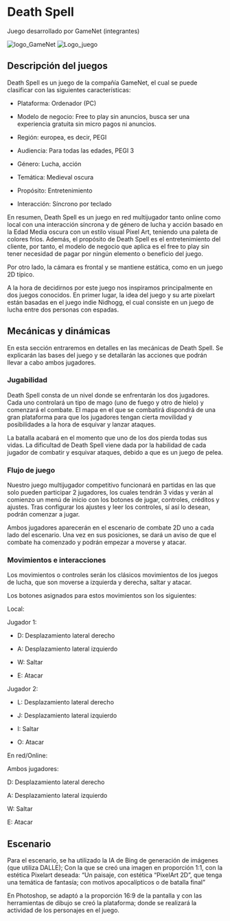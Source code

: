 # Death Spell
Juego desarrollado por GameNet (integrantes)

![logo_GameNet](https://github.com/Lsui14/jer-Grupo7/blob/7cdb6cb4aade57e0cdba2098bd5cba464702b21f/Im%C3%A1genes/logo_gamenet.png)
![Logo_juego](https://github.com/Lsui14/jer-Grupo7/blob/a1d9c343cac7df00d6a255fe5ccf064a5fb0d360/Im%C3%A1genes/Logo_juego_final.png)

## Descripción del juegos 
Death Spell es un juego de la compañía GameNet, el cual se puede clasificar con las siguientes características: 

- Plataforma: Ordenador (PC) 

- Modelo de negocio: Free to play sin anuncios, busca ser una experiencia gratuita sin micro pagos ni anuncios. 

 - Región: europea, es decir, PEGI 

- Audiencia: Para todas las edades, PEGI 3 

- Género: Lucha, acción 

- Temática: Medieval oscura 

- Propósito: Entretenimiento 

- Interacción: Síncrono por teclado 

En resumen, Death Spell es un juego en red multijugador tanto online como local con una interacción síncrona y de género de lucha y acción basado en la Edad Media oscura con un estilo visual Pixel Art, teniendo una paleta de colores fríos. Además, el propósito de Death Spell es el entretenimiento del cliente, por tanto, el modelo de negocio que aplica es el free to play sin tener necesidad de pagar por ningún elemento o beneficio del juego. 

Por otro lado, la cámara es frontal y se mantiene estática, como en un juego 2D típico. 

A la hora de decidirnos por este juego nos inspiramos principalmente en dos juegos conocidos. En primer lugar, la idea del juego y su arte pixelart están basadas en el juego indie Nidhogg, el cual consiste en un juego de lucha entre dos personas con espadas. 
## Mecánicas y dinámicas
En esta sección entraremos en detalles en las mecánicas de Death Spell. Se explicarán las bases del juego y se detallarán las acciones que podrán llevar a cabo ambos jugadores. 
### Jugabilidad
Death Spell consta de un nivel donde se enfrentarán los dos jugadores. Cada uno controlará un tipo de mago (uno de fuego y otro de hielo) y comenzará el combate. El mapa en el que se combatirá dispondrá de una gran plataforma para que los jugadores tengan cierta movilidad y posibilidades a la hora de esquivar y lanzar ataques. 

La batalla acabará en el momento que uno de los dos pierda todas sus vidas. La dificultad de Death Spell viene dada por la habilidad de cada jugador de combatir y esquivar ataques, debido a que es un juego de pelea. 

### Flujo de juego
Nuestro juego multijugador competitivo funcionará en partidas en las que solo pueden participar 2 jugadores, los cuales tendrán 3 vidas y verán al comienzo un menú de inicio con los botones de jugar, controles, créditos y ajustes. Tras configurar los ajustes y leer los controles, sí así lo desean, podrán comenzar a jugar.  

Ambos jugadores aparecerán en el escenario de combate 2D uno a cada lado del escenario. Una vez en sus posiciones, se dará un aviso de que el combate ha comenzado y podrán empezar a moverse y atacar. 

### Movimientos e interacciones
Los movimientos o controles serán los clásicos movimientos de los juegos de lucha, que son moverse a izquierda y derecha, saltar y atacar. 

Los botones asignados para estos movimientos son los siguientes: 

Local: 

Jugador 1: 

- D: Desplazamiento lateral derecho 

- A: Desplazamiento lateral izquierdo 

- W: Saltar 

- E: Atacar 

Jugador 2: 

- L: Desplazamiento lateral derecho 

- J: Desplazamiento lateral izquierdo 

- I: Saltar 

- O: Atacar 

En red/Online: 

Ambos jugadores: 

  D: Desplazamiento lateral derecho 

  A: Desplazamiento lateral izquierdo 

  W: Saltar 

  E: Atacar 
## Escenario
Para el escenario, se ha utilizado la IA de Bing de generación de imágenes (que utiliza DALLE); Con la que se creó una imagen en proporción 1:1, con la estética Pixelart deseada: “Un paisaje, con estética “PixelArt 2D”, que tenga una temática de fantasía; con motivos apocalípticos o de batalla final” 

En Photoshop, se adaptó a la proporción 16:9 de la pantalla y con las herramientas de dibujo se creó la plataforma; donde se realizará la actividad de los personajes en el juego. 
